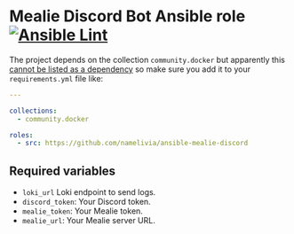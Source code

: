 # Mealie Discord Bot Ansible role [![Ansible Lint](https://github.com/namelivia/ansible-mealie-discord/actions/workflows/ansible-lint.yml/badge.svg)](https://github.com/namelivia/ansible-mealie-discord/actions/workflows/ansible-lint.yml)

The project depends on the collection `community.docker` but apparently this [cannot be listed as a dependency](https://github.com/ansible/ansible/issues/62847) so make sure you add it to your `requirements.yml` file like:

```yml
---

collections:
  - community.docker

roles:
  - src: https://github.com/namelivia/ansible-mealie-discord
```

## Required variables

 - `loki_url` Loki endpoint to send logs.
 - `discord_token`: Your Discord token.
 - `mealie_token`: Your Mealie token.
 - `mealie_url`: Your Mealie server URL.
